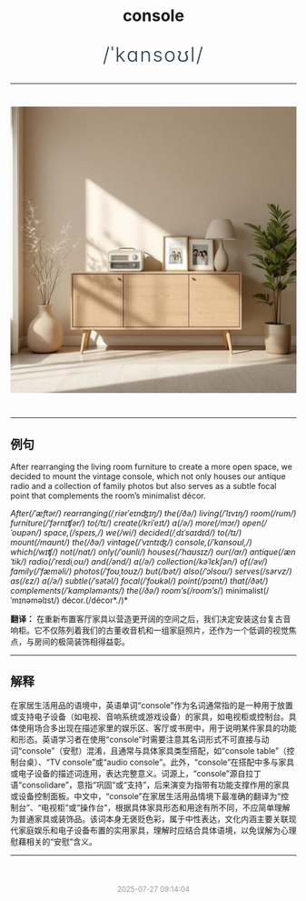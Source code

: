 <div align="center">

# console

<div style="margin: 30px 0;">
<h1 style="font-size: 2.5em; font-weight: 300; letter-spacing: 2px; margin: 0; color: #2c3e50;">
/ˈkɑnsoʊl/
</h1>
</div>

</div>

---

<div align="center" style="margin: 40px 0;">

![console](images/console.png)

</div>

---

## 例句

After rearranging the living room furniture to create a more open space, we decided to mount the vintage console, which not only houses our antique radio and a collection of family photos but also serves as a subtle focal point that complements the room’s minimalist décor.

*After(/ˈæftər/) rearranging(/ˌriərˈeɪnʤɪŋ/) the(/ðə/) living(/ˈlɪvɪŋ/) room(/rum/) furniture(/ˈfərnɪʧər/) to(/tɪ/) create(/kriˈeɪt/) a(/ə/) more(/mɔr/) open(/ˈoʊpən/) space,(/speɪs,/) we(/wi/) decided(/ˌdɪˈsaɪdɪd/) to(/tɪ/) mount(/maʊnt/) the(/ðə/) vintage(/ˈvɪntɪʤ/) console,(/ˈkɑnsoʊl,/) which(/wɪʧ/) not(/nɑt/) only(/ˈoʊnli/) houses(/ˈhaʊsɪz/) our(/ɑr/) antique(/ænˈtik/) radio(/ˈreɪdiˌoʊ/) and(/ənd/) a(/ə/) collection(/kəˈlɛkʃən/) of(/əv/) family(/ˈfæməli/) photos(/ˈfoʊˌtoʊz/) but(/bət/) also(/ˈɔlsoʊ/) serves(/sərvz/) as(/ɛz/) a(/ə/) subtle(/ˈsətəl/) focal(/ˈfoʊkəl/) point(/pɔɪnt/) that(/ðət/) complements(/ˈkɑmpləmənts/) the(/ðə/) room’s(/room’s*/) minimalist(/ˈmɪnəməlɪst/) décor.(/décor*./)*

**翻译：** 在重新布置客厅家具以营造更开阔的空间之后，我们决定安装这台复古音响柜。它不仅陈列着我们的古董收音机和一组家庭照片，还作为一个低调的视觉焦点，与房间的极简装饰相得益彰。

---

## 解释

在家居生活用品的语境中，英语单词“console”作为名词通常指的是一种用于放置或支持电子设备（如电视、音响系统或游戏设备）的家具，如电视柜或控制台。具体使用场合多出现在描述家里的娱乐区、客厅或书房中，用于说明某件家具的功能和形态。英语学习者在使用“console”时需要注意其名词形式不可直接与动词“console”（安慰）混淆，且通常与具体家具类型搭配，如“console table”（控制台桌）、“TV console”或“audio console”。此外，“console”在搭配中多与家具或电子设备的描述词连用，表达完整意义。词源上，“console”源自拉丁语“consolidare”，意指“巩固”或“支持”，后来演变为指带有功能支撑作用的家具或设备控制面板。中文中，“console”在家居生活用品情境下最准确的翻译为“控制台”、“电视柜”或“操作台”，根据具体家具形态和用途有所不同，不应简单理解为普通家具或装饰品。该词本身无褒贬色彩，属于中性表达，文化内涵主要关联现代家庭娱乐和电子设备布置的实用家具，理解时应结合具体语境，以免误解为心理慰藉相关的“安慰”含义。


---

<div align="center" style="margin-top: 50px;">
<small style="color: #999; font-size: 0.9em;">2025-07-27 09:14:04</small>
</div>

